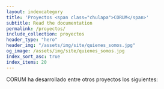 ```yaml
---
layout: indexcategory
title: 'Proyectos <span class="chulapa">CORUM</span>'
subtitle: Read the documentation
permalink: /proyectos/
include_collection: proyectos
header_type: "hero"
header_img: "/assets/img/site/quienes_somos.jpg"
og_image: /assets/img/site/quienes_somos.jpg
index_sort_asc: true
index_items: 20
---
```


<span class="chulapa">CORUM</span> ha desarrollado entre otros proyectos los siguientes:
